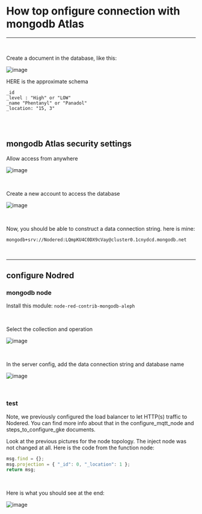 # How top onfigure  connection with mongodb Atlas

---

<br>

Create a document in the database, like this: 

![image](https://github.com/Artyom-kurguzkin/CC-ASRS/assets/10873919/2a0d5263-2d15-46a4-93c1-53fe64ca9a0c)

HERE is the approximate schema

```
_id
_level : "High" or "LOW"
_name "Phentanyl" or "Panadol"
_location: "15, 3"
  
```


<br>

## mongodb Atlas security settings

Allow access from anywhere

![image](https://github.com/Artyom-kurguzkin/CC-ASRS/assets/10873919/021c358e-8f3f-415f-b65c-213e08766076)

<br>

Create a new account to access the database

![image](https://github.com/Artyom-kurguzkin/CC-ASRS/assets/10873919/36ffbdb1-4118-43d0-aa5e-927792b5d2a5)

<br>

Now, you should be able to construct a data connection string. here is mine:

```
mongodb+srv://Nodered:LQmpKU4C0DX9cVay@cluster0.1cnydcd.mongodb.net
```

<br>

---

## configure Nodred

### mongodb node

Install this module: `node-red-contrib-mongodb-aleph`

<br>

Select the collection and operation

![image](https://github.com/Artyom-kurguzkin/CC-ASRS/assets/10873919/2273f18b-03c6-4a30-947a-86c96404d30e)

<br>

In the server config, add the data connection string and database name

![image](https://github.com/Artyom-kurguzkin/CC-ASRS/assets/10873919/7f3f06e2-3767-4d57-ab9e-5aa32d5ce81c)


<br>

### test

Note, we previously configured the load balancer to let HTTP(s) traffic to Nodered. You can find more info about that in the configure_mqtt_node and steps_to_configure_gke documents. 

Look at the previous pictures for the node topology. The inject node was not changed at all. Here is the code from the function node:

```js
msg.find = {};
msg.projection = { "_id": 0, "_location": 1 };
return msg;
```

<br>

Here is what you should see at the end:

![image](https://github.com/Artyom-kurguzkin/CC-ASRS/assets/10873919/7a46774f-fc36-44e8-a0a7-204a03fc3037)







